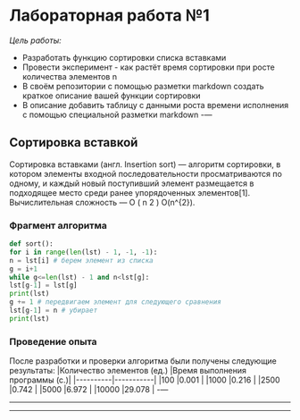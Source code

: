 # **Лабораторная работа №1**
*Цель работы:*
- Разработать функцию сортировки списка вставками
- Провести эксперимент - как растёт время сортировки при росте количества элементов n
- В своём репозитории с помощью разметки markdown создать краткое описание вашей функции сортировки
- В описание добавить таблицу с данными роста времени исполнения с помощью специальной разметки markdown
-—
## **Сортировка вставкой**
Сортировка вставками (англ. Insertion sort) — алгоритм сортировки, в котором элементы входной последовательности просматриваются по одному, и каждый новый поступивший элемент размещается в подходящее место среди ранее упорядоченных элементов[1]. Вычислительная сложность — O ( n 2 ) O(n^{2}).
### **Фрагмент алгоритма**
```py
def sort():
for i in range(len(lst) - 1, -1, -1):
n = lst[i] # берем элемент из списка
g = i+1
while g<=len(lst) - 1 and n<lst[g]:
lst[g-1] = lst[g]
print(lst)
g += 1 # передвигаем элемент для следующего сравнения
lst[g-1] = n # убирает
print(lst)
```
### **Проведение опыта**
После разработки и проверки алгоритма были получены следующие результаты:
|Количество элементов (ед.) |Время выполнения программы (с.)|
|----------|-----------|
|100 |0.001 |
|1000 |0.216 |
|2500 |0.742 |
|5000 |6.972 |
|10000 |29.078 |
-—
***
---
